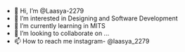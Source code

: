 - 👋 Hi, I’m @Laasya-2279
- 👀 I’m interested in Designing and Software Development
- 🌱 I’m currently learning in MITS
- 💞️ I’m looking to collaborate on ...
- 📫 How to reach me instagram- @laasya_2279

<!---
Laasya-2279/Laasya-2279 is a ✨ special ✨ repository because its `README.md` (this file) appears on your GitHub profile.
You can click the Preview link to take a look at your changes.
--->
